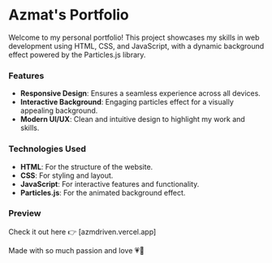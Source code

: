 # Azmat's Portfolio

Welcome to my personal portfolio! This project showcases my skills in web development using HTML, CSS, and JavaScript, with a dynamic background effect powered by the Particles.js library.

### Features
- **Responsive Design**: Ensures a seamless experience across all devices.
- **Interactive Background**: Engaging particles effect for a visually appealing background.
- **Modern UI/UX**: Clean and intuitive design to highlight my work and skills.

### Technologies Used
- **HTML**: For the structure of the website.
- **CSS**: For styling and layout.
- **JavaScript**: For interactive features and functionality.
- **Particles.js**: For the animated background effect.

### Preview
Check it out here 👉 [azmdriven.vercel.app]

Made with so much passion and love 💗💖
